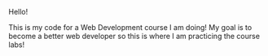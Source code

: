 Hello!

This is my code for a Web Development course I am doing! My goal is to become a better web developer
so this is where I am practicing the course labs! 
